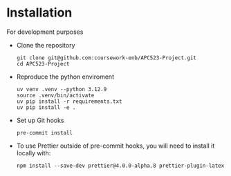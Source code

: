 # Installation

For development purposes

* Clone the repository
  ```
  git clone git@github.com:coursework-enb/APC523-Project.git
  cd APC523-Project
  ```
* Reproduce the python enviroment
  ```
  uv venv .venv --python 3.12.9
  source .venv/bin/activate
  uv pip install -r requirements.txt
  uv pip install -e .
  ```
* Set up Git hooks
  ```
  pre-commit install
  ```
* To use Prettier outside of pre-commit hooks, you will need to install it locally with:
  ```
  npm install --save-dev prettier@4.0.0-alpha.8 prettier-plugin-latex
  ```
